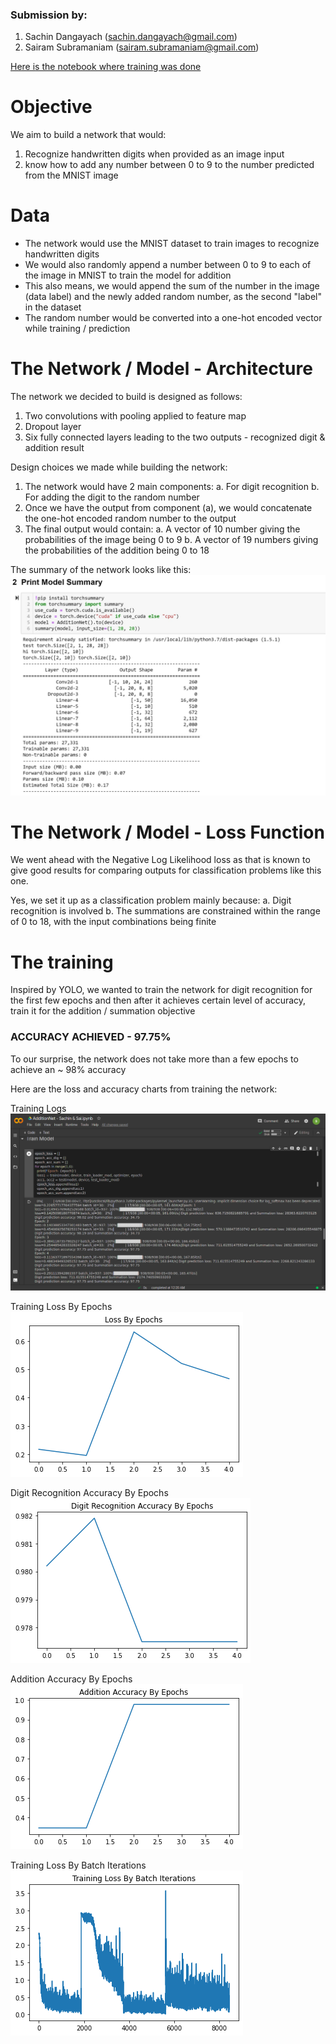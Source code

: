 

### Submission by:
1. Sachin Dangayach (sachin.dangayach@gmail.com)
2. Sairam Subramaniam (sairam.subramaniam@gmail.com) 

[Here is the notebook where training was done](https://github.com/sairamsubramaniam/tsai_nlp/blob/master/end_course_v2/3_nn_practice/AdditionNet_Sachin_%26_Sai.ipynb)


# Objective

We aim to build a network that would:
1) Recognize handwritten digits when provided as an image input
2) know how to add any number between 0 to 9 to the number predicted from the MNIST image



# Data

- The network would use the MNIST dataset to train images to recognize handwritten digits
- We would also randomly append a number between 0 to 9 to each of the image in MNIST to train the model for addition
- This also means, we would append the sum of the number in the image (data label) and the newly added random number, as the second "label" in the dataset
- The random number would be converted into a one-hot encoded vector while training / prediction



# The Network / Model - Architecture

The network we decided to build is designed as follows:
1. Two convolutions with pooling applied to feature map
2. Dropout layer
3. Six fully connected layers leading to the two outputs - recognized digit & addition result

Design choices we made while building the network:
1. The network would have 2 main components:
  a. For digit recognition
  b. For adding the digit to the random number
2. Once we have the output from component (a), we would concatenate the one-hot encoded random number to the output
3. The final output would contain:
  a. A vector of 10 number giving the probabilities of the image being 0 to 9
  b. A vector of 19 numbers giving the probabilities of the addition being 0 to 18


The summary of the network looks like this:  
![Model Summary](https://github.com/sairamsubramaniam/tsai_nlp/blob/master/end_course_v2/3_nn_practice/images/Model%20Parameters.jpg)



# The Network / Model - Loss Function

We went ahead with the Negative Log Likelihood loss as that is known to give good results for comparing outputs for classification problems like this one.

Yes, we set it up as a classification problem mainly because:
  a. Digit recognition is involved
  b. The summations are constrained within the range of 0 to 18, with the input combinations being finite



# The training

Inspired by YOLO, we wanted to train the network for digit recognition for the first few epochs and then 
after it achieves certain level of accuracy, train it for the addition / summation objective

### ACCURACY ACHIEVED - 97.75%
To our surprise, the network does not take more than a few epochs to achieve an ~ 98% accuracy

Here are the loss and accuracy charts from training the network:


Training Logs  
![Training Logs Screenshot](https://github.com/sairamsubramaniam/tsai_nlp/blob/master/end_course_v2/3_nn_practice/images/training_logs.png)


Training Loss By Epochs  
![Chart - Training Losses by Epochs](https://github.com/sairamsubramaniam/tsai_nlp/blob/master/end_course_v2/3_nn_practice/images/training_loss_by_epochs.png)


Digit Recognition Accuracy By Epochs  
![Chart - Digit Recognition Accuracy by Epochs](https://github.com/sairamsubramaniam/tsai_nlp/blob/master/end_course_v2/3_nn_practice/images/test_acc_by_epochs_dra.png)


Addition Accuracy By Epochs  
![Chart - Addition Accuracy by Epochs](https://github.com/sairamsubramaniam/tsai_nlp/blob/master/end_course_v2/3_nn_practice/images/test_acc_by_epochs_aa.png)


Training Loss By Batch Iterations  
![Chart - Training Losses by Epochs](https://github.com/sairamsubramaniam/tsai_nlp/blob/master/end_course_v2/3_nn_practice/images/training_loss_by_batch_iterations.png)








